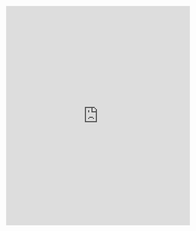 <iframe 
  src="https://mobixo.vercel.app/" 
  width="100%" 
  height="600" 
  style="border:none;"
  allowfullscreen>
</iframe>
